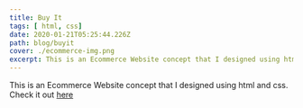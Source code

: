 ```yaml
---
title: Buy It
tags: [ html, css]
date: 2020-01-21T05:25:44.226Z
path: blog/buyit
cover: ./ecommerce-img.png
excerpt: This is an Ecommerce Website concept that I designed using html and css.
---
```


This is an Ecommerce Website concept that I designed using html and css. Check it out [here](https://antonio98s.github.io/ecommerce-site/)